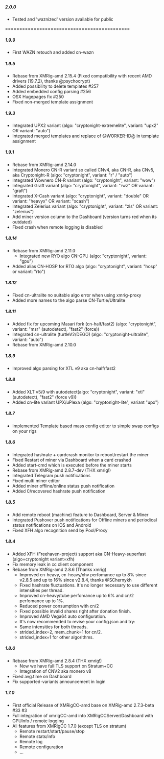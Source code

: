 ##### 2.0.0
- Tested and 'waznized' version available for public

============================================

##### 1.9.9
- First WAZN retouch and added cn-wazn
##### 1.9.5
- Rebase from XMRig-amd 2.15.4 (Fixed compatibility with recent AMD drivers (19.7.2), thanks @psychocrypt)
- Added possibility to delete templates #257
- Added embedded config parsing #256
- OSX Hugepages fix #250
- Fixed non-merged template assignment      
##### 1.9.3
- Integrated UPX2 variant (algo: "cryptonight-extremelite", variant: "upx2" OR variant: "auto")
- Integrated merged templates and replace of @WORKER-ID@ in template assignment
##### 1.9.1
- Rebase from XMRig-amd 2.14.0
- Integrated Monero CN-R variant so called CNv4, aka CN-R, aka CNv5, aka Cryptonight-R (algo: "cryptonight", variant: "r" / "auto")
- Integrated Wownero CN-R variant (algo: "cryptonight", variant: "wow")
- Integrated Graft variant (algo: "cryptonight", variant: "rwz" OR variant: "graft")
- Integrated X-Cash variant (algo: "cryptonight", variant: "double" OR variant: "heavyx" OR variant: "xcash")
- Integrated Zelerius variant (algo: "cryptonight", variant: "zls" OR variant: "zelerius")
- Add miner version column to the Dashboard (version turns red when its outdated)
- Fixed crash when remote logging is disabled
##### 1.8.14
- Rebase from XMRig-amd 2.11.0
    - Integrated new RYO algo CN-GPU (algo: "cryptonight", variant: "gpu")
- Added alias CN-HOSP for RTO algo (algo: "cryptonight", variant: "hosp" or variant: "rto")    
##### 1.8.12
- Fixed cn-ultralite no suitable algo error when using xmrig-proxy
- Added more names to the algo parse CN-Turtle/Ultralite
##### 1.8.11
- Added fix for upcoming Masari fork (cn-half/fast2) (algo: "cryptonight", variant: "msr" (autodetect), "fast2" (force))
- Integrated cn-ultralite (turtleV2/DEGO) (algo: "cryptonight-ultralite", variant: "auto")
- Rebase from XMRig-amd 2.10.0
##### 1.8.9
- Improved algo parsing for XTL v9 aka cn-half/fast2
##### 1.8.8
- Added XLT v5/9 with autodetect(algo: "cryptonight", variant: "xtl" (autodetect), "fast2" (force v9))
- Added cn-lite variant UPX/uPlexa (algo: "cryptonight-lite", variant "upx")
##### 1.8.7
- Implemented Template based mass config editor to simple swap configs on your rigs
##### 1.8.6
- Integrated hashrate + cardcrash monitor to reboot/restart the miner
- Fixed Restart of miner via Dashboard when a card crashed
- Added start-cmd which is executed before the miner starts
- Rebase from XMRig-amd 2.8.7-dev (THX xmrig!)
- Integrated Telegram push notifications
- Fixed multi miner editor
- Added miner offline/online status push notification
- Added 0/recovered hashrate push notification
##### 1.8.5
- Add remote reboot (machine) feature to Dashboard, Server & Miner
- Integrated Pushover push notifications for Offline miners and periodical status notifications on iOS and Android
- Fixed XFH algo recognition send by Pool/Proxy
##### 1.8.4
- Added XFH (Freehaven-project) support aka CN-Heavy-superfast (algo=cryptonight variant=xfh)
- Fix memory leak in cc client component
- Rebase from XMRig-amd 2.8.6 (Thanks xmrig)
    - Improved cn-heavy, cn-heavy/xhv perfomance up to 8% since v2.8.5 and up to 16% since v2.8.4, thanks @SChernykh
    - Fixed hashrate fluctuations. It's no longer necessary to use different intensities per thread.
    - Improved cn-heavy/tube perfomance up to 6% and cn/2 perfomance up to 1%.
    - Reduced power consumption with cn/2
    - Fixed possible invalid shares right after donation finish.
    - Improved AMD Vega64 auto configuration.
    - It's now recommended to revise your config.json and try:
    - Same intensities for both threads.
    - strided_index=2, mem_chunk=1 for cn/2.
    - strided_index=1 for other algorithms.   
##### 1.8.0
- Rebase from XMRig-amd 2.8.4 (THX xmrig!)
    - Now we have full TLS support on Stratum+CC
    - Integration of CNV2 aka monero v8
- Fixed avg.time on Dashboard
- Fix supported-variants announcement in login
##### 1.7.0
- First official Release of XMRigCC-amd base on XMRig-amd 2.7.3-beta #33 #3
- Full integration of xmrigCC-amd into XMRigCCServer/Dashboard with GPUInfo / remote logging
- All features from XMRigCC 1.7.0 (except TLS on stratum)
    - Remote restart/start/pause/stop
    - Remote stats/info
    - Remote log
    - Remote configuration
    - ...  
